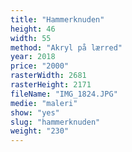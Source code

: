```yaml
---
title: "Hammerknuden"
height: 46
width: 55
method: "Akryl på lærred"
year: 2018
price: "2000"
rasterWidth: 2681
rasterHeight: 2171
fileName: "IMG_1824.JPG"
medie: "maleri"
show: "yes"
slug: "hammerknuden"
weight: "230"
---
```

